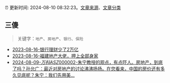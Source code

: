 :alarm_clock: 更新时间: 2024-08-10 08:32:23。[文章来源](/README.md)、[文章分类](/TAGS.md)

## 三傻


> 关键字：`地产`、`房地产`、`银行`、`保险`



- [2023-08-16-银行理财少了2万亿](https://www.aicaijing.com.cn/article/18565) 
- [2023-08-16-福建地产大佬，押上全部身家](https://www.aicaijing.com.cn/article/18567) 
- [2024-08-09-$万科ASZ000002$-朱宁教授的观点，有点吓人。房地产，到底了吗？孙允广：最近对房地产的讨论沸沸扬扬。在您看来，中国的房价还有多久见底呢？朱宁：我们先用美...](https://xueqiu.com/6100875899/300475343) 

